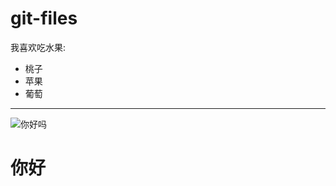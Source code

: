 # git-files


我喜欢吃水果:

* 桃子
* 苹果
* 葡萄

---

![你好吗](http://babeljs.cn/images/featurettes/blueprint.png)


<h1>你好</h1>
